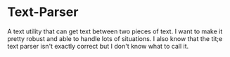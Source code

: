 # Text-Parser
A text utility that can get text between two pieces of text. I want to make it pretty robust and able to handle lots of situations. I also know that the tit;e text parser isn't exactly correct but I don't know what to call it.
